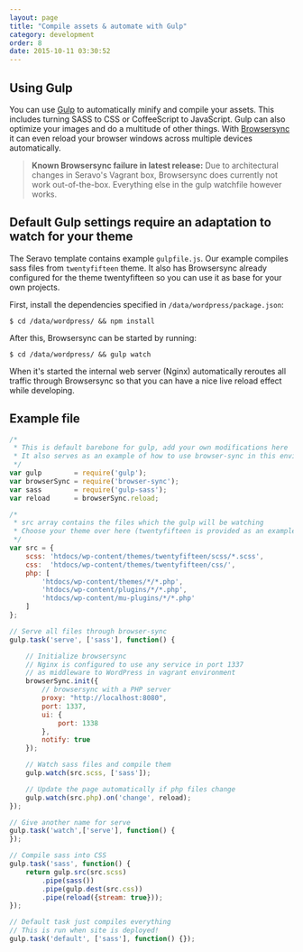 ```yaml
---
layout: page
title: "Compile assets & automate with Gulp"
category: development
order: 8
date: 2015-10-11 03:30:52
---
```


## Using Gulp

You can use [Gulp](http://gulpjs.com/) to automatically minify and compile your assets. This includes turning SASS to CSS or CoffeeScript to JavaScript. Gulp can also optimize your images and do a multitude of other things. With [Browsersync](https://www.browsersync.io/) it can even reload your browser windows across multiple devices automatically.

> **Known Browsersync failure in latest release:** Due to architectural changes in Seravo's Vagrant box, Browsersync does currently not work out-of-the-box. Everything else in the gulp watchfile however works.

## Default Gulp settings require an adaptation to watch for your theme

The Seravo template contains example `gulpfile.js`. Our example compiles sass files from `twentyfifteen` theme. It also has Browsersync already configured for the theme twentyfifteen so you can use it as base for your own projects.

First, install the dependencies specified in `/data/wordpress/package.json`:

`$ cd /data/wordpress/ && npm install`

After this, Browsersync can be started by running:

`$ cd /data/wordpress/ && gulp watch`

When it's started the internal web server (Nginx) automatically reroutes all traffic through Browsersync so that you can have a nice live reload effect while developing.

## Example file

```js
/*
 * This is default barebone for gulp, add your own modifications here
 * It also serves as an example of how to use browser-sync in this environment
 */
var gulp        = require('gulp');
var browserSync = require('browser-sync');
var sass        = require('gulp-sass');
var reload      = browserSync.reload;

/*
 * src array contains the files which the gulp will be watching
 * Choose your theme over here (twentyfifteen is provided as an example)
 */
var src = {
    scss: 'htdocs/wp-content/themes/twentyfifteen/scss/*.scss',
    css:  'htdocs/wp-content/themes/twentyfifteen/css/',
    php: [
        'htdocs/wp-content/themes/*/*.php',
        'htdocs/wp-content/plugins/*/*.php',
        'htdocs/wp-content/mu-plugins/*/*.php'
    ]
};

// Serve all files through browser-sync
gulp.task('serve', ['sass'], function() {

    // Initialize browsersync
    // Nginx is configured to use any service in port 1337
    // as middleware to WordPress in vagrant environment
    browserSync.init({
        // browsersync with a PHP server
        proxy: "http://localhost:8080",
        port: 1337,
        ui: {
            port: 1338
        },
        notify: true
    });

    // Watch sass files and compile them
    gulp.watch(src.scss, ['sass']);

    // Update the page automatically if php files change
    gulp.watch(src.php).on('change', reload);
});

// Give another name for serve
gulp.task('watch',['serve'], function() {
});

// Compile sass into CSS
gulp.task('sass', function() {
    return gulp.src(src.scss)
        .pipe(sass())
        .pipe(gulp.dest(src.css))
        .pipe(reload({stream: true}));
});

// Default task just compiles everything
// This is run when site is deployed!
gulp.task('default', ['sass'], function() {});
```
